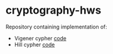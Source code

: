# cryptography-hws

Repository containing implementation of:
* Vigener cypher [code](./VigenerjevaSifra.java)
* Hill cypher [code](./HillovaSifra.java)
